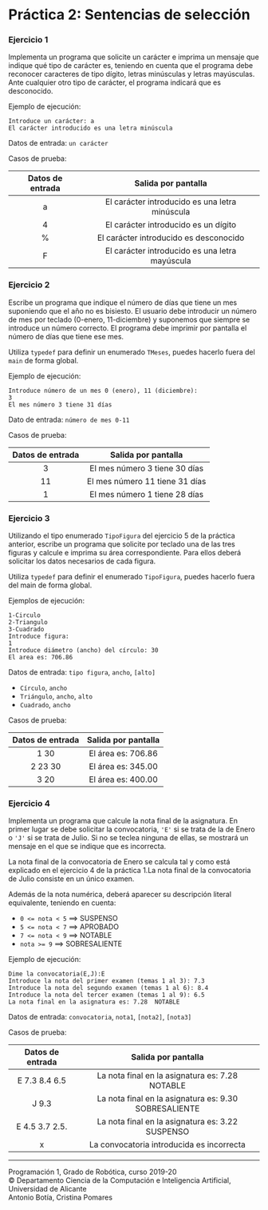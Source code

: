 # Práctica 2: Sentencias de selección

### Ejercicio 1 ###

Implementa un programa que solicite un carácter e imprima un mensaje que indique qué tipo de carácter es, teniendo en cuenta que el programa debe reconocer caracteres de tipo dígito, letras minúsculas y letras mayúsculas. Ante cualquier otro tipo de carácter, el programa indicará que es desconocido.

Ejemplo de ejecución:

~~~text
Introduce un carácter: a
El carácter introducido es una letra minúscula
~~~

Datos de entrada: `un carácter`

Casos de prueba:

| Datos de entrada | Salida por pantalla |      
|:----------------:|:-------------------:|
| a                | El carácter introducido es una letra minúscula |
| 4                | El carácter introducido es un dígito          |   
| %                | El carácter introducido es desconocido     |   
| F                | El carácter introducido es una letra mayúscula |


### Ejercicio 2 ###

Escribe un programa que indique el número de días que tiene un mes suponiendo que el año no es bisiesto. El usuario debe introducir un número de mes por teclado (0-enero, 11-diciembre) y suponemos que siempre se introduce un número correcto. El programa debe imprimir por pantalla el número de días que tiene ese mes.

Utiliza `typedef` para definir un enumerado `TMeses`, puedes hacerlo fuera del `main` de forma global.

Ejemplo de ejecución:

~~~text
Introduce número de un mes 0 (enero), 11 (diciembre):
3
El mes número 3 tiene 31 días
~~~

Dato de entrada: `número de mes 0-11`

Casos de prueba:

| Datos de entrada | Salida por pantalla |      
|:----------------:|:-------------------:|
| 3                | El mes número 3 tiene 30 días  |
| 11               | El mes número 11 tiene 31 días |
| 1                | El mes número 1 tiene 28 días  |

### Ejercicio 3 ###

Utilizando el tipo enumerado `TipoFigura` del ejercicio 5 de la práctica anterior, escribe un programa que solicite por teclado una de las tres figuras y calcule e imprima su área correspondiente. Para ellos deberá solicitar los datos necesarios de cada figura.

Utiliza `typedef` para definir el enumerado `TipoFigura`, puedes hacerlo fuera del main de forma global.

Ejemplos de ejecución:

~~~text
1-Circulo
2-Triangulo
3-Cuadrado
Introduce figura:
1
Introduce diámetro (ancho) del círculo: 30
El area es: 706.86
~~~

Datos de entrada: `tipo figura`, `ancho`, `[alto]`

- `Círculo`, `ancho`
- `Triángulo`, `ancho`, `alto`
- `Cuadrado`, `ancho`

Casos de prueba:

| Datos de entrada | Salida por pantalla |      
|:----------------:|:-------------------:|
| 1 30             | El área es: 706.86  |
| 2 23 30          | El área es: 345.00  |
| 3 20             | El área es: 400.00  |


### Ejercicio 4 ###

Implementa un programa que calcule la nota final de la asignatura. En primer lugar se debe solicitar la convocatoria, `'E'` si se trata de la de Enero o `'J'` si se trata de Julio. Si no se teclea ninguna de ellas, se mostrará un mensaje en el que se indique que es incorrecta.

La nota final de la convocatoria de Enero se calcula tal y como está explicado en el ejercicio 4 de la práctica 1.La nota final de la convocatoria de Julio consiste en un único examen.

Además de la nota numérica, deberá aparecer su descripción literal equivalente, teniendo en cuenta:

- `0 <= nota < 5` ==> SUSPENSO
- `5 <= nota < 7` ==> APROBADO
- `7 <= nota < 9` ==> NOTABLE
- `nota >= 9` ==> SOBRESALIENTE

Ejemplo de ejecución:

~~~text
Dime la convocatoria(E,J):E
Introduce la nota del primer examen (temas 1 al 3): 7.3
Introduce la nota del segundo examen (temas 1 al 6): 8.4
Introduce la nota del tercer examen (temas 1 al 9): 6.5
La nota final en la asignatura es: 7.28  NOTABLE
~~~

Datos de entrada: `convocatoria`, `nota1`, `[nota2]`, `[nota3]`

Casos de prueba:

| Datos de entrada | Salida por pantalla |      
|:----------------:|:-------------------:|
| E 7.3 8.4 6.5    | La nota final en la asignatura es: 7.28  NOTABLE |
| J 9.3            | La nota final en la asignatura es: 9.30  SOBRESALIENTE |
| E 4.5 3.7 2.5.   | La nota final en la asignatura es: 3.22  SUSPENSO |
| x                | La convocatoria introducida es incorrecta |


----

Programación 1, Grado de Robótica, curso 2019-20  
© Departamento Ciencia de la Computación e Inteligencia Artificial, Universidad de Alicante  
Antonio Botía, Cristina Pomares
